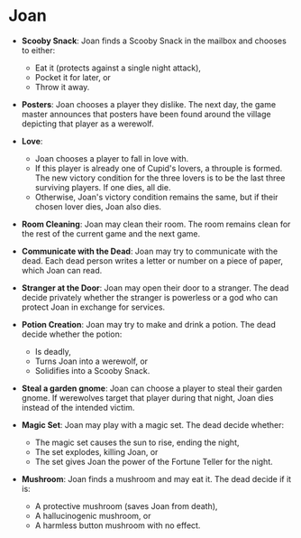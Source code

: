 # Joan

* **Scooby Snack**: Joan finds a Scooby Snack in the mailbox and chooses to either:
  * Eat it (protects against a single night attack),
  * Pocket it for later, or
  * Throw it away.

* **Posters**: Joan chooses a player they dislike. The next day, the game master announces that posters have been found around the village depicting that player as a werewolf.

* **Love**:
  * Joan chooses a player to fall in love with.
  * If this player is already one of Cupid's lovers, a throuple is formed. The new victory condition for the three lovers is to be the last three surviving players. If one dies, all die.
  * Otherwise, Joan's victory condition remains the same, but if their chosen lover dies, Joan also dies.

* **Room Cleaning**: Joan may clean their room. The room remains clean for the rest of the current game and the next game.

* **Communicate with the Dead**: Joan may try to communicate with the dead. Each dead person writes a letter or number on a piece of paper, which Joan can read.

* **Stranger at the Door**: Joan may open their door to a stranger. The dead decide privately whether the stranger is powerless or a god who can protect Joan in exchange for services.

* **Potion Creation**: Joan may try to make and drink a potion. The dead decide whether the potion:
  * Is deadly,
  * Turns Joan into a werewolf, or
  * Solidifies into a Scooby Snack.

* **Steal a garden gnome**: Joan can choose a player to steal their garden gnome. If werewolves target that player during that night, Joan dies instead of the intended victim.

* **Magic Set**: Joan may play with a magic set. The dead decide whether:
  * The magic set causes the sun to rise, ending the night,
  * The set explodes, killing Joan, or
  * The set gives Joan the power of the Fortune Teller for the night.

* **Mushroom**: Joan finds a mushroom and may eat it. The dead decide if it is:
  * A protective mushroom (saves Joan from death),
  * A hallucinogenic mushroom, or
  * A harmless button mushroom with no effect.
